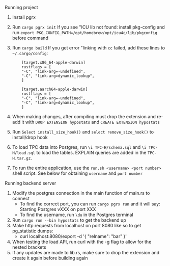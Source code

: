 Running project

1. Install pgrx
2. Run `cargo pgrx init`
   If you see "ICU lib not found: install pkg-config and
   run `export PKG_CONFIG_PATH=/opt/homebrew/opt/icu4c/lib/pkgconfig` before command

3. Run `cargo build`
   If you get error "linking with `cc` failed, add these lines to `~/.cargo/config`:

   ```
       [target.x86_64-apple-darwin]
       rustflags = [
       "-C", "link-arg=-undefined",
       "-C", "link-arg=dynamic_lookup",
       ]

       [target.aarch64-apple-darwin]
       rustflags = [
       "-C", "link-arg=-undefined",
       "-C", "link-arg=dynamic_lookup",
       ]
   ```

4. When making changes, after compiling must drop the extension and re-add it with
   `DROP EXTENSION hypostats` and `CREATE EXTENSION hypostats`
5. Run `Select install_size_hook()` and `select remove_size_hook()` to install/drop hook
6. To load TPC data into Postgres, run `\i TPC-H/schema.sql` and `\i TPC-H/load.sql` to load the tables. EXPLAIN queries are added in the `TPC-H.tar.gz`.
7. To run the entire application, use the `run.sh <username> <port number>` shell script. See
   below for obtaining `username` and `port number`

Running backend server

1. Modify the postgres connection in the main function of main.rs to connect
   - To find the correct port, you can run `cargo pgrx run` and it will say: Starting
     Postgres vXXX on port XXX
   - To find the username, run `\du` in the Postgres terminal
2. Run `cargo run --bin hypostats` to get the backend up
3. Make http requests from localhost on port 8080 like so to get pg_statistic dumps:
   - curl localhost:8080/export -d '{ "relname": "bar" }'
4. When testing the load API, run curl with the -g flag to allow for the nested brackets
5. If any updates are made to lib.rs, make sure to drop the extension and create it
   again before building again
